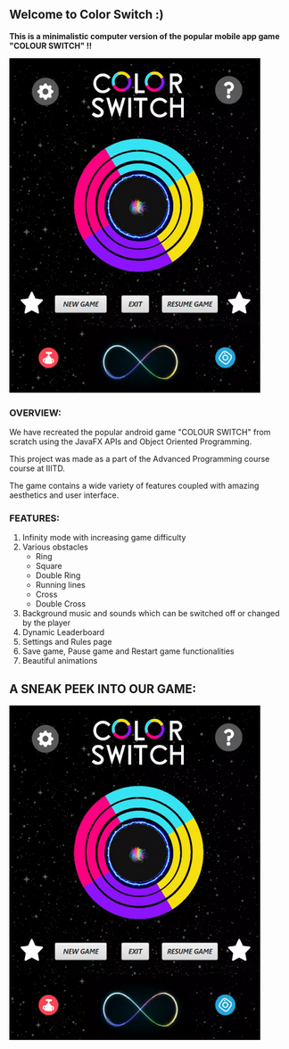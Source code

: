 <h2><b>Welcome to Color Switch :) </b></h2>

<b>This is a minimalistic computer version of the popular mobile app game "COLOUR SWITCH" !!</b>

<img src="images/Screenshot%20(194).png" width = "450" height = "600">

<h3>OVERVIEW: </h3>
<p>We have recreated the popular android game "COLOUR SWITCH" from scratch using the JavaFX APIs and Object Oriented Programming.
  
This project was made as a part of the Advanced Programming course course at IIITD. 

The game contains a wide variety of features coupled with amazing aesthetics and user interface. 
</p>
<h3>FEATURES: </h3>
<ol>
  <li> Infinity mode with increasing game difficulty </li>
  <li> Various obstacles 
  <ul> <li> Ring </li>
  <li> Square</li>
  <li> Double Ring </li>
  <li> Running lines </li>
  <li> Cross</li>
    <li> Double Cross</li></ul></li>
    
<li> Background music and sounds which can be switched off or changed by the player </li><li> Dynamic Leaderboard</li>
  <li>Settings and Rules page </li>
<li> Save game, Pause game and Restart game functionalities </li>
<li> Beautiful animations</li>
</ol>
<H2>A SNEAK PEEK INTO OUR GAME: </H2>

<img src="images/Screenshot%20(194).png" width = "450" height = "600">
